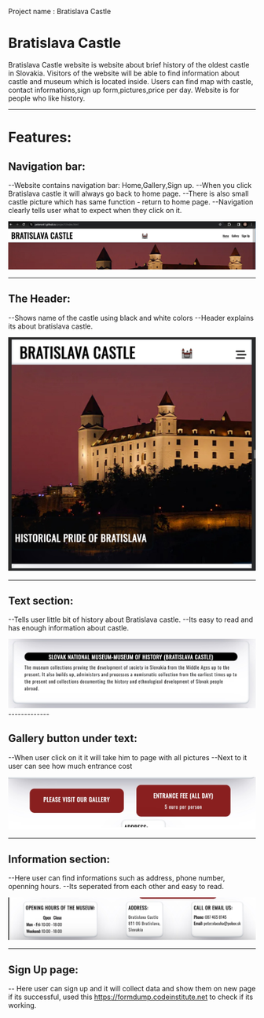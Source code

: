  Project name : Bratislava Castle

# Bratislava Castle
Bratislava Castle website is website about brief history of the oldest castle in Slovakia.
Visitors of the website will be able to find information about castle and museum which is located inside.
Users can find map with castle, contact informations,sign up form,pictures,price per day.
Website is for people who like history.

-------------

# Features:

## Navigation bar:
--Website contains navigation bar: Home,Gallery,Sign up.
--When you click Bratislava castle it will always go back to home page.
--There is also small castle picture which has same function - return to home page.
--Navigation clearly tells user what to expect when they click on it.

<img src="readme_pics/navbarfinal.webp" alt="pic1"/>

-------------
## The Header:
--Shows name of the castle using black and white colors
--Header explains its about bratislava castle.

<img src="readme_pics/header.jpg" alt="pic3"/>

-------------

## Text section:
--Tells user little bit of history about Bratislava castle.
--Its easy to read and has enough information about castle.

<img src="readme_pics/textsection.jpg" alt="pic2"/>
-------------

## Gallery button under text:
--When user click on it it will take him to page with all pictures
--Next to it user can see how much entrance cost

<img src="readme_pics/galerypic.jpg" alt="pic4"/>

--------------

## Information section:
--Here user can find informations such as address, phone number, openning hours.
--Its seperated from each other and easy to read.

<img src="readme_pics/infos.jpg" alt="pic5"/>

--------------

## Sign Up page:
-- Here user can sign up and it will collect data and show them on new page if its successful, used this https://formdump.codeinstitute.net to check if its working.
